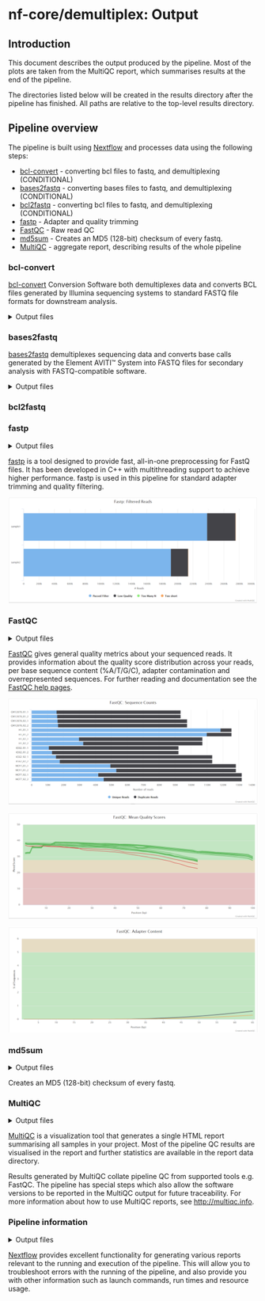 # nf-core/demultiplex: Output

## Introduction

This document describes the output produced by the pipeline. Most of the plots are taken from the MultiQC report, which summarises results at the end of the pipeline.

The directories listed below will be created in the results directory after the pipeline has finished. All paths are relative to the top-level results directory.

## Pipeline overview

The pipeline is built using [Nextflow](https://www.nextflow.io/) and processes data using the following steps:

- [bcl-convert](#bcl-convert) - converting bcl files to fastq, and demultiplexing (CONDITIONAL)
- [bases2fastq](#bases2fastq) - converting bases files to fastq, and demultiplexing (CONDITIONAL)
- [bcl2fastq](#bcl2fastq) - converting bcl files to fastq, and demultiplexing (CONDITIONAL)
- [fastp](#fastp) - Adapter and quality trimming
- [FastQC](#fastqc) - Raw read QC
- [md5sum](#md5sum) - Creates an MD5 (128-bit) checksum of every fastq.
- [MultiQC](#multiqc) - aggregate report, describing results of the whole pipeline

### bcl-convert

[bcl-convert](https://support.illumina.com/sequencing/sequencing_software/bcl-convert.html) Conversion Software both demultiplexes data and converts BCL files generated by Illumina sequencing systems to standard FASTQ file formats for downstream analysis.

<details markdown="1">
<summary>Output files</summary>

- `samplename/sample.fastq.gz`
  - Untrimmed raw fastq files

</details>

### bases2fastq

[bases2fastq](https://go.elementbiosciences.com/bases2fastq-download) demultiplexes sequencing data and converts base calls generated by the Element AVITI™ System into FASTQ files for secondary analysis with FASTQ-compatible software.

<details markdown="1">
<summary>Output files</summary>

| File                      | Directory        | Description                                                                      |
| :------------------------ | :--------------- | :------------------------------------------------------------------------------- |
| `bases2fastq.log`         | info             | Log file that records software events                                            |
| HTML QC report            | Root             | Interactive report on run performance and quality                                |
| FASTQ                     | Samples/{sample} | The primary output of Bases2Fastq                                                |
| `Metrics.csv`             | Root             | Statistics for each lane: mismatch rates, percent assigned, and per-sample yield |
| `RunManifest.csv`         | Root             | The AOS- or user-created run manifest                                            |
| `RunManifestErrors.json`  | info             | A record of errors in the run manifest                                           |
| `RunParameters.json`      | Root             | A copy of the original run parameters file                                       |
| `RunStats.json`           | Root             | Information on run performance                                                   |
| Sample statistics         | Samples/{sample} | Information on the performance of each sample in the run                         |
| `UnassignedSequences.csv` | Root             | The most frequent unassigned index sequences with approximate counts\*           |

</details>

### bcl2fastq

<!-- TODO -->

### fastp

<details markdown="1">
<summary>Output files</summary>

- `<flowcell_id>/`
  - `*.fastp.html`: Trimming report in html format.
  - `*.fastp.json`: Trimming report in json format.
  - `*.fastp.log`: Trimming log file.

</details>

[fastp](https://github.com/OpenGene/fastp) is a tool designed to provide fast, all-in-one preprocessing for FastQ files. It has been developed in C++ with multithreading support to achieve higher performance. fastp is used in this pipeline for standard adapter trimming and quality filtering.

![MultiQC - fastp filtered reads plot](images/mqc_fastp_plot.png)

### FastQC

<details markdown="1">
<summary>Output files</summary>

- `<flowcell_id>/`
  - `*_fastqc.html`: FastQC report containing quality metrics.
  - `*_fastqc.zip`: Zip archive containing the FastQC report, tab-delimited data file and plot images.

> **NB:** The FastQC plots in this directory are generated relative to the raw, input reads. They may contain adapter sequence and regions of low quality. To see how your reads look after adapter and quality trimming please refer to the FastQC reports in the `trimgalore/fastqc/` directory.

</details>

[FastQC](http://www.bioinformatics.babraham.ac.uk/projects/fastqc/) gives general quality metrics about your sequenced reads. It provides information about the quality score distribution across your reads, per base sequence content (%A/T/G/C), adapter contamination and overrepresented sequences. For further reading and documentation see the [FastQC help pages](http://www.bioinformatics.babraham.ac.uk/projects/fastqc/Help/).

![MultiQC - FastQC sequence counts plot](images/mqc_fastqc_counts.png)

![MultiQC - FastQC mean quality scores plot](images/mqc_fastqc_quality.png)

![MultiQC - FastQC adapter content plot](images/mqc_fastqc_adapter.png)

### md5sum

<details markdown="1">
<summary>Output files</summary>

- `<flowcell_id>/`
  - `*.fastq.gz.md5`: MD5 checksum of fastq

</details>

Creates an MD5 (128-bit) checksum of every fastq.

### MultiQC

<details markdown="1">
<summary>Output files</summary>

- `multiqc/`
  - `multiqc_report.html`: a standalone HTML file that can be viewed in your web browser.
  - `multiqc_data/`: directory containing parsed statistics from the different tools used in the pipeline.
  - `multiqc_plots/`: directory containing static images from the report in various formats.

</details>

[MultiQC](http://multiqc.info) is a visualization tool that generates a single HTML report summarising all samples in your project. Most of the pipeline QC results are visualised in the report and further statistics are available in the report data directory.

Results generated by MultiQC collate pipeline QC from supported tools e.g. FastQC. The pipeline has special steps which also allow the software versions to be reported in the MultiQC output for future traceability. For more information about how to use MultiQC reports, see <http://multiqc.info>.

### Pipeline information

<details markdown="1">
<summary>Output files</summary>

- `pipeline_info/`
  - Reports generated by Nextflow: `execution_report.html`, `execution_timeline.html`, `execution_trace.txt` and `pipeline_dag.dot`/`pipeline_dag.svg`.
  - Reports generated by the pipeline: `pipeline_report.html`, `pipeline_report.txt` and `software_versions.yml`. The `pipeline_report*` files will only be present if the `--email` / `--email_on_fail` parameter's are used when running the pipeline.
  - Reformatted samplesheet files used as input to the pipeline: `samplesheet.valid.csv`.

</details>

[Nextflow](https://www.nextflow.io/docs/latest/tracing.html) provides excellent functionality for generating various reports relevant to the running and execution of the pipeline. This will allow you to troubleshoot errors with the running of the pipeline, and also provide you with other information such as launch commands, run times and resource usage.
